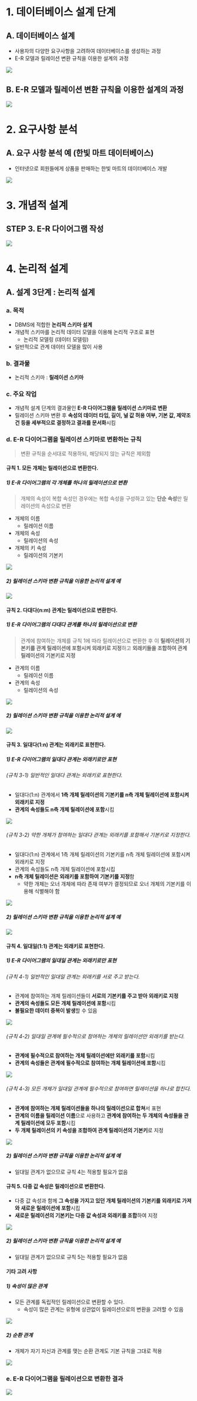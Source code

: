 # 1. 데이터베이스 설계 단계

## A. 데이터베이스 설계

- 사용자의 다양한 요구사항을 고려하여 데이터베이스를 생성하는 과정
- E-R 모델과 릴레이션 변환 규칙을 이용한 설계의 과정

![](/bin/db_image/db_4_1.png)

## B. E-R 모델과 릴레이션 변환 규칙을 이용한 설계의 과정

![](/bin/db_image/db_4_2.png)

# 2. 요구사항 분석

## A. 요구 사항 분석 예 (한빛 마트 데이터베이스)

- 인터넷으로 회원들에게 상품을 판매하는 한빛 마트의 데이터베이스 개발

![](/bin/db_image/db_5_1.png)

# 3. 개념적 설계

## STEP 3. E-R 다이어그램 작성

![](/bin/db_image/db_5_7.png)

# 4. 논리적 설계

## A. 설계 3단계 : 논리적 설계

### a. 목적

- DBMS에 적합한 **논리적 스키마 설계**
- 개념적 스키마를 논리적 데이터 모델을 이용해 논리적 구조로 표현
	- 논리적 모델링 (데이터 모델링)
- 일반적으로 관계 데이터 모델을 많이 사용

### b. 결과물

- 논리적 스키마 : **릴레이션 스키마**

### c. 주요 작업

- 개념적 설계 단계의 결과물인 **E-R 다이어그램을 릴레이션 스키마로 변환**
- 릴레이션 스키마 변환 후 **속성의 데이터 타입, 길이, 널 값 허용 여부, 기본 값, 제약조건 등을 세부적으로 결정하고 결과를 문서화**시킴

### d. E-R 다이어그램을 릴레이션 스키마로 변환하는 규칙

> 변환 규칙을 순서대로 적용하되, 해당되지 않는 규칙은 제외함

#### 규칙 1. 모든 **개체**는 릴레이션으로 변환한다.

##### 1) E-R 다이어그램의 각 개체를 하나의 릴레이션으로 변환

> 개체의 속성이 복합 속성인 경우에는 복합 속성을 구성하고 있는 **단순 속성**만 릴레이션의 속성으로 변환

- 개체의 이름
	- 릴레이션 이름
- 개체의 속성
	- 릴레이션의 속성
- 개체의 키 속성
	- 릴레이션의 기본키

![](/bin/db_image/db_7_1.png)

##### 2) 릴레이션 스키마 변환 규칙을 이용한 논리적 설계 예

![](/bin/db_image/db_7_2.png)

#### 규칙 2. **다대다(n:m) 관계**는 릴레이션으로 변환한다.

##### 1) E-R 다이어그램의 다대다 관계를 하나의 릴레이션으로 변환

> 관계에 참여하는 개체를 규칙 1에 따라 릴레이션으로 변환한 후 이 **릴레이션의 기본키를 관계 릴레이션에 포함시켜 외래키로 지정**하고 **외래키들을 조합하여 관계 릴레이션의 기본키로 지정**

- 관계의 이름
	- 릴레이션 이름
- 관계의 속성
	- 릴레이션의 속성

![](/bin/db_image/db_7_3.png)

##### 2) 릴레이션 스키마 변환 규칙을 이용한 논리적 설계 예

![](/bin/db_image/db_7_4.png)

#### 규칙 3. **일대다(1:n) 관계**는 외래키로 표현한다.

##### 1) E-R 다이어그램의 일대다 관계는 외래키로만 표현

###### (규칙 3-1) 일반적인 일대다 관계는 외래키로 표현한다.

- 일대다(1:n) 관계에서 **1측 개체 릴레이션의 기본키를 n측 개체 릴레이션에 포함시켜 외래키로 지정**
- **관계의 속성들도 n측 개체 릴레이션에 포함**시킴

![](/bin/db_image/db_7_5.png)

###### (규칙 3-2) 약한 개체가 참여하는 일대다 관계는 외래키를 포함해서 기본키로 지정한다.

- 일대다(1:n) 관계에서 1측 개체 릴레이션의 기본키를 n측 개체 릴레이션에 포함시켜 외래키로 지정
- 관계의 속성들도 n측 개체 릴레이션에 포함시킴
- **n측 개체 릴레이션은 외래키를 포함하여 기본키를 지정**함
	- 약한 개체는 오너 개체에 따라 존재 여부가 결정되므로 오너 개체의 기본키를 이용해 식별해야 함

![](/bin/db_image/db_7_6.png)

##### 2) 릴레이션 스키마 변환 규칙을 이용한 논리적 설계 예

![](/bin/db_image/db_7_7.png)

#### 규칙 4. **일대일(1:1) 관계**는 외래키로 표현한다.

##### 1) E-R 다이어그램의 일대일 관계는 외래키로만 표현

###### (규칙 4-1) 일반적인 일대일 관계는 외래키를 서로 주고 받는다.

- 관계에 참여하는 개체 릴레이션들이 **서로의 기본키를 주고 받아 외래키로 지정**
- **관계의 속성들도 모든 개체 릴레이션에 포함**시킴
- **불필요한 데이터 중복이 발생**할 수 있음

![](/bin/db_image/db_7_8.png)

###### (규칙 4-2) 일대일 관계에 필수적으로 참여하는 개체의 릴레이션만 외래키를 받는다.

- **관계에 필수적으로 참여하는 개체 릴레이션에만 외래키를 포함**시킴
- **관계의 속성들은 관계에 필수적으로 참여하는 개체 릴레이션에 포함**시킴

![](/bin/db_image/db_7_9.png)

###### (규칙 4-3) 모든 개체가 일대일 관계에 필수적으로 참여하면 릴레이션을 하나로 합친다.

- **관계에 참여하는 개체 릴레이션들을 하나의 릴레이션으로 합쳐**서 표현
- **관계의 이름을 릴레이션 이름**으로 사용하고 **관계에 참여하는 두 개체의 속성들을 관계 릴레이션에 모두 포함**시킴
- **두 개체 릴레이션의 키 속성을 조합하여 관계 릴레이션의 기본키**로 지정

![](/bin/db_image/db_7_10.png)

##### 2) 릴레이션 스키마 변환 규칙을 이용한 논리적 설계 예

- 일대일 관계가 없으므로 규칙 4는 적용할 필요가 없음

#### 규칙 5. 다중 값 속성은 릴레이션으로 변환한다.

- 다중 값 속성과 함께 **그 속성을 가지고 있던 개체 릴레이션의 기본키를 외래키로 가져와 새로운 릴레이션에 포함**시킴
- **새로운 릴레이션의 기본키는 다중 값 속성과 외래키를 조합**하여 지정

![](/bin/db_image/db_7_11.png)

##### 2) 릴레이션 스키마 변환 규칙을 이용한 논리적 설계 예

- 일대일 관계가 없으므로 규칙 5는 적용할 필요가 없음

#### 기타 고려 사항

##### 1) 속성이 많은 관계

- 모든 관계를 독립적인 릴레이션으로 변환할 수 있다.
	- 속성이 많은 관계는 유형에 상관없이 릴레이션으로의 변환을 고려할 수 있음

![](/bin/db_image/db_7_12.png)

##### 2) 순환 관계

- 개체가 자기 자신과 관계를 맺는 순환 관계도 기본 규칙을 그대로 적용

![](/bin/db_image/db_7_13.png)

### e. E-R 다이어그램을 릴레이션으로 변환한 결과

![](/bin/db_image/db_7_14.png)
